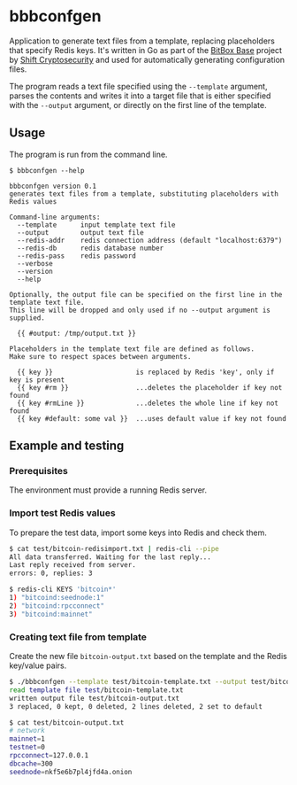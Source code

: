 # bbbconfgen

Application to generate text files from a template, replacing placeholders that specify Redis keys.
It's written in Go as part of the [BitBox Base](https://github.com/digitalbitbox/bitbox-base) project by [Shift Cryptosecurity](https://shiftcrypto.ch) and used for automatically generating configuration files.

The program reads a text file specified using the `--template` argument, parses the contents and writes it into a target file that is either specified with the `--output` argument, or directly on the first line of the template.

## Usage

The program is run from the command line.

```console
$ bbbconfgen --help

bbbconfgen version 0.1
generates text files from a template, substituting placeholders with Redis values

Command-line arguments:
  --template      input template text file
  --output        output text file
  --redis-addr    redis connection address (default "localhost:6379")
  --redis-db      redis database number
  --redis-pass    redis password
  --verbose
  --version
  --help

Optionally, the output file can be specified on the first line in the template text file.
This line will be dropped and only used if no --output argument is supplied.
  
  {{ #output: /tmp/output.txt }}
  
Placeholders in the template text file are defined as follows.
Make sure to respect spaces between arguments.

  {{ key }}                     is replaced by Redis 'key', only if key is present
  {{ key #rm }}                 ...deletes the placeholder if key not found
  {{ key #rmLine }}             ...deletes the whole line if key not found
  {{ key #default: some val }}  ...uses default value if key not found
```

## Example and testing

### Prerequisites

The environment must provide a running Redis server.

### Import test Redis values

To prepare the test data, import some keys into Redis and check them.

```bash
$ cat test/bitcoin-redisimport.txt | redis-cli --pipe
All data transferred. Waiting for the last reply...
Last reply received from server.
errors: 0, replies: 3

$ redis-cli KEYS 'bitcoin*'
1) "bitcoind:seednode:1"
2) "bitcoind:rpcconnect"
3) "bitcoind:mainnet"
```

### Creating text file from template

Create the new file `bitcoin-output.txt` based on the template and the Redis key/value pairs.

```bash
$ ./bbbconfgen --template test/bitcoin-template.txt --output test/bitcoin-output.txt --verbose
read template file test/bitcoin-template.txt
written output file test/bitcoin-output.txt
3 replaced, 0 kept, 0 deleted, 2 lines deleted, 2 set to default

$ cat test/bitcoin-output.txt
# network
mainnet=1
testnet=0
rpcconnect=127.0.0.1
dbcache=300
seednode=nkf5e6b7pl4jfd4a.onion
```

